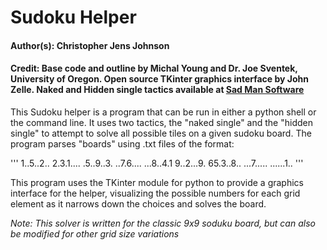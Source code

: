 # Sudoku Helper

#### Author(s): Christopher Jens Johnson
#### Credit: Base code and outline by Michal Young and Dr. Joe Sventek, University of Oregon. Open source TKinter graphics interface by John Zelle. Naked and Hidden single tactics available at [Sad Man Software](http://www.sadmansoftware.com/sudoku/solvingtechniques.php "Sad Man Software")

This Sudoku helper is a program that can be run in either a python shell or the command line. It uses two tactics, the "naked single" and the "hidden single" to attempt to solve all possible tiles on a given sudoku board. The program parses "boards" using .txt files of the format:

'''
1..5..2..
2.3.1....
.5..9..3.
..7.6....
...8..4.1
9..2...9.
65.3..8..
...7.....
......1..
'''

This program uses the TKinter module for python to provide a graphics interface for the helper, visualizing the possible numbers for each grid element as it narrows down the choices and solves the board.

*Note: This solver is written for the classic 9x9 soduku board, but can also be modified for other grid size variations*

